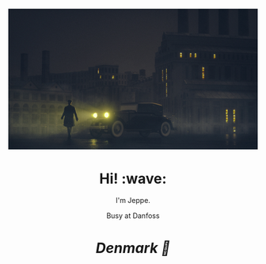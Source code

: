 [![Social banner for jh3y](https://github.com/JeppeRonnow/JeppeRonnow/blob/main/acb66468748409.5b6854a69eb7e.jpg?raw=true)](https://www.youtube.com/channel/UCkCFHNlX3Zd5nqDn2v-gykg)
<h1 align='center'> Hi! :wave:</h1>
<p align='center'>
I'm Jeppe.
</p>
<p align='center'>Busy at Danfoss</p>

<h1 align='center'><i>Denmark 📍</i></h1>

